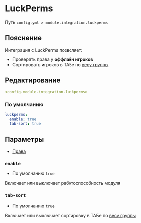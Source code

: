 # LuckPerms
Путь `config.yml > module.integration.luckperms`

## Пояснение
Интеграция с LuckPerms позволяет:
- Проверять права у **оффлайн игроков** 
- Сортировать игроков в ТАБе по [весу группы](https://luckperms.net/wiki/Weight)

## Редактирование
```yaml
<config.module.integration.luckperms>
```

### По умолчанию
```yaml
luckperms:
  enable: true
  tab-sort: true
```

## Параметры

- [Права](/en/permissions/module/integration/luckperms/)

### `enable`
- По умолчанию `true`

Включает или выключает работоспособность модуля

### `tab-sort`
- По умолчанию `true`

Включает или выключает сортировку в ТАБе по [весу группы](https://luckperms.net/wiki/Weight)

